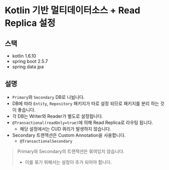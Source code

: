 
# Kotlin 기반 멀티데이터소스 + Read Replica 설정

## 스택 

- kotlin 1.6.10
- spring boot 2.5.7
- spring data jpa


## 설명

- `Primary`와 `Secondary` DB로 나뉩니다.
- DB에 따라 `Entity`, `Repository` 패키지가 따로 설정 되므로 패키지를 분리 하는 것이 좋습니다.
- 각 DB는 Writer와 Reader가 별도로 설정됩니다.
- `@Transactional(readOnly=true)`에 의해 Read Replica로 라우팅 됩니다.
  - 해당 설정에서는 CUD 쿼리가 발생하지 않습니다.
- Secondary 트랜잭션은 Custom Annotation을 사용합니다.
  - `@TransactionalSecondary`
> Primary와 Secondary의 트랜잭션은 묶여있지 않습니다.
> - 이를 묶기 위해서는 설정이 추가 되어야 합니다.